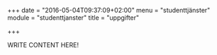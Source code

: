 +++
date = "2016-05-04T09:37:09+02:00"
menu = "studenttjänster"
module = "studenttjanster"
title = "uppgifter"

+++

WRITE CONTENT HERE!
